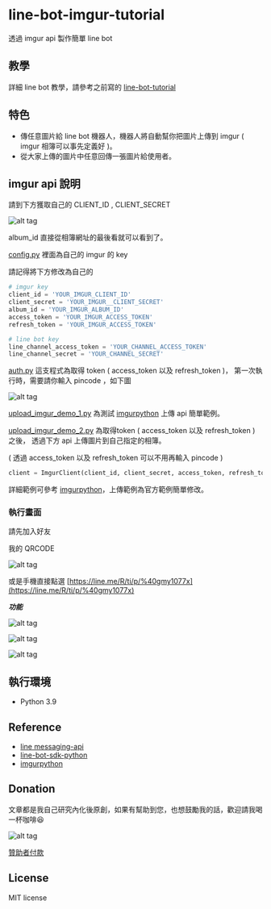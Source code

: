 # line-bot-imgur-tutorial

透過 imgur api 製作簡單 line bot

## 教學

詳細 line bot 教學，請參考之前寫的  [line-bot-tutorial](https://github.com/twtrubiks/line-bot-tutorial)

## 特色

* 傳任意圖片給 line bot 機器人，機器人將自動幫你把圖片上傳到 imgur ( imgur 相簿可以事先定義好 )。
* 從大家上傳的圖片中任意回傳一張圖片給使用者。

## imgur  api 說明

請到下方獲取自己的 CLIENT_ID , CLIENT_SECRET

![alt tag](http://i.imgur.com/nQNQVD7.jpg)

 album_id 直接從相簿網址的最後看就可以看到了。

[config.py](https://github.com/twtrubiks/line-bot-imgur-tutorial/blob/master/config.py)  裡面為自己的 imgur 的 key

請記得將下方修改為自己的

```python
# imgur key
client_id = 'YOUR_IMGUR_CLIENT_ID'
client_secret = 'YOUR_IMGUR__CLIENT_SECRET'
album_id = 'YOUR_IMGUR_ALBUM_ID'
access_token = 'YOUR_IMGUR_ACCESS_TOKEN'
refresh_token = 'YOUR_IMGUR_ACCESS_TOKEN'

# line bot key
line_channel_access_token = 'YOUR_CHANNEL_ACCESS_TOKEN'
line_channel_secret = 'YOUR_CHANNEL_SECRET'
```

[auth.py](https://github.com/twtrubiks/line-bot-imgur-tutorial/blob/master/auth.py) 這支程式為取得 token ( access_token 以及 refresh_token )， 第一次執行時，需要請你輸入 pincode ，如下圖

![alt tag](http://imgur.com/xRW2WAF.jpg)

[upload_imgur_demo_1.py](https://github.com/twtrubiks/line-bot-imgur-tutorial/blob/master/upload_imgur_demo_1.py) 為測試  [imgurpython](https://github.com/Imgur/imgurpython) 上傳 api 簡單範例。

[upload_imgur_demo_2.py](https://github.com/twtrubiks/line-bot-imgur-tutorial/blob/master/upload_imgur_demo_2.py) 為取得token ( access_token 以及 refresh_token ) 之後， 透過下方 api 上傳圖片到自己指定的相簿。

( 透過 access_token 以及 refresh_token 可以不用再輸入 pincode )

```python
client = ImgurClient(client_id, client_secret, access_token, refresh_token)
```

詳細範例可參考  [imgurpython](https://github.com/Imgur/imgurpython)，上傳範例為官方範例簡單修改。

### 執行畫面

請先加入好友

我的 QRCODE

![alt tag](http://imgur.com/P5GdOKX.jpg)

或是手機直接點選  [https://line.me/R/ti/p/%40gmy1077x](https://line.me/R/ti/p/%40gmy1077x)

***功能***

![alt tag](http://imgur.com/tcA7GZI.jpg)

![alt tag](http://imgur.com/cRdq9An.jpg)

![alt tag](http://imgur.com/4oOmbB6.jpg)

## 執行環境

* Python 3.9

## Reference

* [line messaging-api](https://devdocs.line.me/en/#messaging-api)
* [line-bot-sdk-python](https://github.com/line/line-bot-sdk-python)
* [imgurpython](https://github.com/Imgur/imgurpython)

## Donation

文章都是我自己研究內化後原創，如果有幫助到您，也想鼓勵我的話，歡迎請我喝一杯咖啡:laughing:

![alt tag](https://i.imgur.com/LRct9xa.png)

[贊助者付款](https://payment.opay.tw/Broadcaster/Donate/9E47FDEF85ABE383A0F5FC6A218606F8)

## License

MIT license

